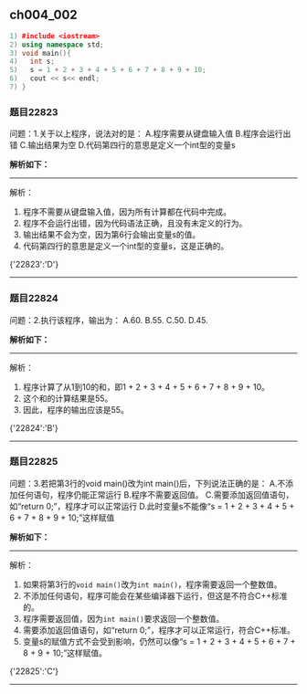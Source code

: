 ## ch004_002
``` c++
1) #include <iostream>
2) using namespace std;
3) void main(){
4)   int s;
5)   s = 1 + 2 + 3 + 4 + 5 + 6 + 7 + 8 + 9 + 10;
6)   cout << s<< endl;
7) }

```
### 题目22823
问题：1.关于以上程序，说法对的是：
A.程序需要从键盘输入值
B.程序会运行出错
C.输出结果为空
D.代码第四行的意思是定义一个int型的变量s


**解析如下：**

------

解析：
1. 程序不需要从键盘输入值，因为所有计算都在代码中完成。
2. 程序不会运行出错，因为代码语法正确，且没有未定义的行为。
3. 输出结果不会为空，因为第6行会输出变量s的值。
4. 代码第四行的意思是定义一个int型的变量s，这是正确的。

{'22823':'D'}

------

### 题目22824
问题：2.执行该程序，输出为：
A.60.
B.55.
C.50.
D.45.


**解析如下：**

------

解析：
1. 程序计算了从1到10的和，即1 + 2 + 3 + 4 + 5 + 6 + 7 + 8 + 9 + 10。
2. 这个和的计算结果是55。
3. 因此，程序的输出应该是55。

{'22824':'B'}

------

### 题目22825
问题：3.若把第3行的void main()改为int main()后，下列说法正确的是：
A.不添加任何语句，程序仍能正常运行
B.程序不需要返回值。
C.需要添加返回值语句，如“return 0;”，程序才可以正常运行
D.此时变量s不能像“s = 1 + 2 + 3 + 4 + 5 + 6 + 7 + 8 + 9 + 10;”这样赋值


**解析如下：**

------

解析：
1. 如果将第3行的`void main()`改为`int main()`，程序需要返回一个整数值。
2. 不添加任何语句，程序可能会在某些编译器下运行，但这是不符合C++标准的。
3. 程序需要返回值，因为`int main()`要求返回一个整数值。
4. 需要添加返回值语句，如“return 0;”，程序才可以正常运行，符合C++标准。
5. 变量s的赋值方式不会受到影响，仍然可以像“s = 1 + 2 + 3 + 4 + 5 + 6 + 7 + 8 + 9 + 10;”这样赋值。

{'22825':'C'}

------

